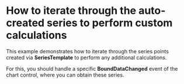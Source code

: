 # How to iterate through the auto-created series to perform custom calculations


<p>This example demonstrates how to iterate through the series points created via <strong>SeriesTemplate</strong> to perform any additional calculations.</p>
<p>For this, you should handle a specific <strong>BoundDataChanged</strong> event of the chart control, where you can obtain these series.</p>

<br/>


